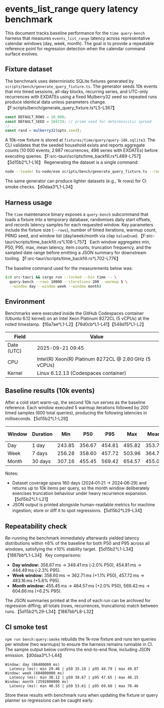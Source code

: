 # events_list_range query latency benchmark

This document tracks baseline performance for the `time query-bench` harness that measures `events_list_range` latency across representative calendar windows (day, week, month). The goal is to provide a repeatable reference point for regression detection when the calendar command surface evolves.

## Fixture dataset

The benchmark uses deterministic SQLite fixtures generated by `scripts/bench/generate_query_fixture.ts`. The generator seeds 10k events that mix timed sessions, all-day blocks, recurring series, and UTC-only recurrences with EXDATEs using a fixed Mulberry32 seed so repeated runs produce identical data unless parameters change.【F:scripts/bench/generate_query_fixture.ts†L5-L367】

```ts
const DEFAULT_ROWS = 10_000;
const DEFAULT_SEED = 104729; // prime seed for deterministic spread
// ...
const rand = mulberry32(opts.seed);
```

A 10k-row fixture is stored at `fixtures/time/query/query-10k.sqlite3`. The CLI validates that the seeded household exists and reports aggregate counts (10 000 events, 2 987 recurrences, 498 series with EXDATEs) before executing queries.【F:src-tauri/scripts/time_backfill.rs†L489-L757】【5d15b2†L1-L16】 Regenerating the dataset is a single command:

```sh
node --loader ts-node/esm scripts/bench/generate_query_fixture.ts --rows 10000
```

The same generator can produce lighter datasets (e.g., 1k rows) for CI smoke checks.【d0daa3†L1-L34】

## Harness usage

The `time` maintenance binary exposes a `query-bench` subcommand that loads a fixture into a temporary database, randomises daily start offsets, and records latency samples for each requested window. Key parameters include the fixture size (`--rows`), number of timed iterations, warmup count, PRNG seed, and window list (day/week/month via clap `ValueEnum`).【F:src-tauri/scripts/time_backfill.rs†L108-L757】 Each window aggregates min, P50, P95, max, mean latency, item counts, truncation frequency, and the sampled date range before emitting a JSON summary for downstream tooling.【F:src-tauri/scripts/time_backfill.rs†L702-L776】

The baseline command used for the measurements below was:

```sh
(cd src-tauri && cargo run --locked --bin time -- \
  query-bench --rows 10000 --iterations 200 --warmup 5 \
  --window day --window week --window month)
```

## Environment

Benchmarks were executed inside the GitHub Codespaces container (Ubuntu 6.12 kernel) on an Intel Xeon Platinum 8272CL (5 vCPUs) at the noted timestamp.【f6a7ae†L1-L2】【78d0cb†L1-L41】【548d15†L1-L2】

| Field | Value |
| --- | --- |
| Date (UTC) | 2025-09-21 09:45 |
| CPU | Intel(R) Xeon(R) Platinum 8272CL @ 2.60 GHz (5 vCPUs) |
| Kernel | Linux 6.12.13 (Codespaces container) |

## Baseline results (10k events)

After a cold start warm-up, the second 10k run serves as the baseline reference. Each window executed 5 warmup iterations followed by 200 timed samples (600 total queries), producing the following latencies in milliseconds.【5d15b2†L1-L29】

| Window | Duration | Min | P50 | P95 | Max | Mean | Avg items | Truncated |
| --- | --- | --- | --- | --- | --- | --- | --- | --- |
| Day | 1 day | 243.85 | 356.67 | 454.81 | 495.82 | 353.74 | 339 | 0 |
| Week | 7 days | 256.28 | 358.60 | 457.72 | 503.96 | 364.71 | 2 077 | 0 |
| Month | 30 days | 307.16 | 455.45 | 569.42 | 654.57 | 455.02 | 8 829 | 133 |

Notes:

- Dataset coverage spans 160 days (2024‑01‑21 → 2024‑06‑29) and returns up to 10k items per query, so the month window deliberately exercises truncation behaviour under heavy recurrence expansion.【5d15b2†L1-L21】
- JSON output is printed alongside human-readable metrics for machine ingestion; store or diff it to spot regressions.【5d15b2†L29-L34】

## Repeatability check

Re-running the benchmark immediately afterwards yielded latency distributions within ±6% of the baseline for both P50 and P95 across all windows, satisfying the ±10% stability target.【5d15b2†L1-L34】【1887bb†L1-L34】 Key comparisons:

- **Day window:** 356.67 ms → 349.41 ms (‑2.0% P50), 454.81 ms → 444.49 ms (‑2.3% P95).
- **Week window:** 358.60 ms → 362.71 ms (+1.1% P50), 457.72 ms → 483.16 ms (+5.6% P95).
- **Month window:** 455.45 ms → 464.57 ms (+2.0% P50), 569.42 ms → 604.66 ms (+6.2% P95).

The JSON summaries printed at the end of each run can be archived for regression diffing; all totals (rows, recurrences, truncations) match between runs.【5d15b2†L29-L34】【1887bb†L8-L32】

## CI smoke test

`npm run bench:query:smoke` rebuilds the 1k-row fixture and runs ten queries per window (two warmups) to ensure the harness remains runnable in CI. The sample output below confirms the end-to-end flow, including JSON emission.【d0daa3†L1-L44】

```
Window: day (86400000 ms)
  Latency (ms): min 29.46 | p50 35.10 | p95 48.79 | max 49.87
Window: week (604800000 ms)
  Latency (ms): min 30.12 | p50 38.67 | p95 47.65 | max 48.15
Window: month (2592000000 ms)
  Latency (ms): min 40.55 | p50 53.61 | p95 69.60 | max 70.46
```

Store these results with benchmark runs when updating the fixture or query planner so regressions can be caught early.
